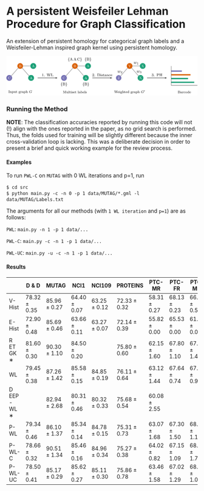 # A persistent Weisfeiler Lehman Procedure for Graph Classification
An extension of persistent homology for categorical graph labels and a Weisfeiler-Lehman inspired graph kernel using persistent homology.

![alt text][logo]

[logo]: https://github.com/BorgwardtLab/P-WL/blob/master/assets/flow.png "Persistence Weisfeiler Lehmann Flow"

### Running the Method

**NOTE**: The classification accuracies reported by running this code will not (!) align with the ones reported in the paper, as no grid search is performed. Thus, the folds used for training will be slightly different because the inner cross-validation loop is lacking. This was a deliberate decision in order to present a brief and quick working example for the review process.

#### Examples

To run `PWL-C` on `MUTAG` with 0 WL iterations and p=1, run 
```
$ cd src
$ python main.py -c -n 0 -p 1 data/MUTAG/*.gml -l data/MUTAG/Labels.txt
```

The arguments for all our methods (with `1 WL iteration` and `p=1`) are as follows:

`PWL`: `main.py -n 1 -p 1 data/...`

`PWL-C`: `main.py -c -n 1 -p 1 data/...`

`PWL-UC`: `main.py -u -c -n 1 -p 1 data/...`

#### Results

|             | D & D        | MUTAG        | NCI1         | NCI109       | PROTEINS     | PTC-MR       | PTC-FR       | PTC-MM       | PTC-FM       | 
|-------------|--------------|--------------|--------------|--------------|--------------|--------------|--------------|--------------|--------------| 
| V-Hist      | 78.32 ± 0.35 | 85.96 ± 0.27 | 64.40 ± 0.07 | 63.25 ± 0.12 | 72.33 ± 0.32 | 58.31 ± 0.27 | 68.13 ± 0.23 | 66.96 ± 0.51 | 57.91 ± 0.83 | 
| E-Hist      | 72.90 ± 0.48 | 85.69 ± 0.46 | 63.66 ± 0.11 | 63.27 ± 0.07 | 72.14 ± 0.39 | 55.82 ± 0.00 | 65.53 ± 0.00 | 61.61 ± 0.00 | 59.03 ± 0.00 | 
| R ET GK ∗   | 81.60 ± 0.30 | 90.30 ± 1.10 | 84.50 ± 0.20 |              | 75.80 ± 0.60 | 62.15 ± 1.60 | 67.80 ± 1.10 | 67.90 ± 1.40 | 63.90 ± 1.30 | 
| WL          | 79.45 ± 0.38 | 87.26 ± 1.42 | 85.58 ± 0.15 | 84.85 ± 0.19 | 76.11 ± 0.64 | 63.12 ± 1.44 | 67.64 ± 0.74 | 67.28 ± 0.97 | 64.80 ± 0.85 | 
| D EEP -WL ∗ |              | 82.94 ± 2.68 | 80.31 ± 0.46 | 80.32 ± 0.33 | 75.68 ± 0.54 | 60.08 ± 2.55 |              |              |              | 
| P-WL        | 79.34 ± 0.46 | 86.10 ± 1.37 | 85.34 ± 0.14 | 84.78 ± 0.15 | 75.31 ± 0.73 | 63.07 ± 1.68 | 67.30 ± 1.50 | 68.40 ± 1.17 | 64.47 ± 1.84 | 
| P-WL-C      | 78.66 ± 0.32 | 90.51 ± 1.34 | 85.46 ± 0.16 | 84.96 ± 0.34 | 75.27 ± 0.38 | 64.02 ± 0.82 | 67.15 ± 1.09 | 68.57 ± 1.76 | 65.78 ± 1.22 | 
| P-WL-UC     | 78.50 ± 0.41 | 85.17 ± 0.29 | 85.62 ± 0.27 | 85.11 ± 0.30 | 75.86 ± 0.78 | 63.46 ± 1.58 | 67.02 ± 1.29 | 68.01 ± 1.04 | 65.44 ± 1.18 | 
